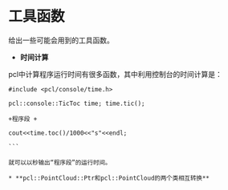 # 工具函数

给出一些可能会用到的工具函数。

* **时间计算**

pcl中计算程序运行时间有很多函数，其中利用控制台的时间计算是：

````
#include <pcl/console/time.h>

pcl::console::TicToc time; time.tic(); 

+程序段 + 

cout<<time.toc()/1000<<"s"<<endl;

```

就可以以秒输出“程序段”的运行时间。

* **pcl::PointCloud::Ptr和pcl::PointCloud的两个类相互转换**